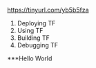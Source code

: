 https://tinyurl.com/yb5b5fza

1. Deploying TF
2. Using TF
3. Building TF
4. Debugging TF

***Hello World
